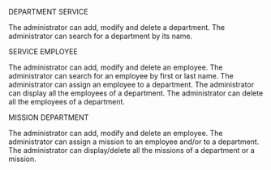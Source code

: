 DEPARTMENT SERVICE

The administrator can add, modify and delete a department.
The administrator can search for a department by its name.

SERVICE EMPLOYEE

The administrator can add, modify and delete an employee.
The administrator can search for an employee by first or last name.
The administrator can assign an employee to a department.
The administrator can display all the employees of a department.
The administrator can delete all the employees of a department.

MISSION DEPARTMENT

The administrator can add, modify and delete an employee.
The administrator can assign a mission to an employee and/or to a department.
The administrator can display/delete all the missions of a department or a mission.
